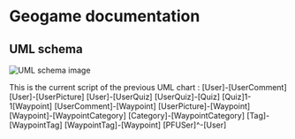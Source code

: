 Geogame documentation
=====================

UML schema
----------

![UML schema image](http://yuml.mea2eac8a1.jpg)

This is the current script of the previous UML chart : 
    [User]*-*[UserComment]
    [User]*-*[UserPicture]
    [User]*-*[UserQuiz]
    [UserQuiz]*-*[Quiz]
    [Quiz]1-1[Waypoint]
    [UserComment]*-*[Waypoint]
    [UserPicture]*-*[Waypoint]
    [Waypoint]*-*[WaypointCategory]
    [Category]*-*[WaypointCategory]
    [Tag]*-*[WaypointTag]
    [WaypointTag]*-*[Waypoint]
    [PFUSer]^-[User]

